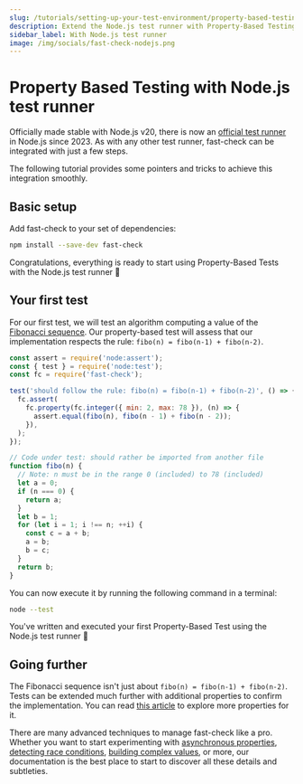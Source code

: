 ```yaml
---
slug: /tutorials/setting-up-your-test-environment/property-based-testing-with-nodejs-test-runner/
description: Extend the Node.js test runner with Property-Based Testing capabilities. Discover best practices to setup fast-check for it
sidebar_label: With Node.js test runner
image: /img/socials/fast-check-nodejs.png
---
```


# Property Based Testing with Node.js test runner

Officially made stable with Node.js v20, there is now an [official test runner](https://nodejs.org/en/blog/announcements/v20-release-announce#stable-test-runner) in Node.js since 2023. As with any other test runner, fast-check can be integrated with just a few steps.

The following tutorial provides some pointers and tricks to achieve this integration smoothly.

## Basic setup

Add fast-check to your set of dependencies:

```bash npm2yarn
npm install --save-dev fast-check
```

Congratulations, everything is ready to start using Property-Based Tests with the Node.js test runner 🚀

## Your first test

For our first test, we will test an algorithm computing a value of the [Fibonacci sequence](https://en.wikipedia.org/wiki/Fibonacci_sequence). Our property-based test will assess that our implementation respects the rule: `fibo(n) = fibo(n-1) + fibo(n-2)`.

```js title="fibo.test.js"
const assert = require('node:assert');
const { test } = require('node:test');
const fc = require('fast-check');

test('should follow the rule: fibo(n) = fibo(n-1) + fibo(n-2)', () => {
  fc.assert(
    fc.property(fc.integer({ min: 2, max: 78 }), (n) => {
      assert.equal(fibo(n), fibo(n - 1) + fibo(n - 2));
    }),
  );
});

// Code under test: should rather be imported from another file
function fibo(n) {
  // Note: n must be in the range 0 (included) to 78 (included)
  let a = 0;
  if (n === 0) {
    return a;
  }
  let b = 1;
  for (let i = 1; i !== n; ++i) {
    const c = a + b;
    a = b;
    b = c;
  }
  return b;
}
```

You can now execute it by running the following command in a terminal:

```bash
node --test
```

You've written and executed your first Property-Based Test using the Node.js test runner 🚀

## Going further

The Fibonacci sequence isn't just about `fibo(n) = fibo(n-1) + fibo(n-2)`. Tests can be extended much further with additional properties to confirm the implementation. You can read [this article](https://dev.to/dubzzz/advent-of-pbt-2021-day-7-solution-4lf3) to explore more properties for it.

There are many advanced techniques to manage fast-check like a pro. Whether you want to start experimenting with [asynchronous properties](/docs/core-blocks/properties/#asynchronous-properties), [detecting race conditions](/docs/tutorials/detect-race-conditions/), [building complex values](/docs/core-blocks/arbitraries/), or more, our documentation is the best place to start to discover all these details and subtleties.

